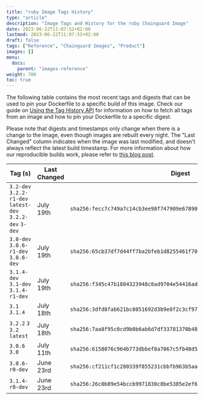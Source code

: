 ```yaml
---
title: "ruby Image Tags History"
type: "article"
description: "Image Tags and History for the ruby Chainguard Image"
date: 2023-06-22T11:07:52+02:00
lastmod: 2023-06-22T11:07:52+02:00
draft: false
tags: ["Reference", "Chainguard Images", "Product"]
images: []
menu:
  docs:
    parent: "images-reference"
weight: 700
toc: true
---
```


The following table contains the most recent tags and digests that can be used to pin your Dockerfile to a specific build of this image. Check our guide on [Using the Tag History API](/chainguard/chainguard-images/using-the-tag-history-api/) for information on how to fetch all tags from an image and how to pin your Dockerfile to a specific digest.

Please note that digests and timestamps only change when there is a change to the image, even though images are rebuilt every night. The "Last Changed" column indicates when the image was last modified, and doesn't always reflect the latest build timestamp. For more information about how our reproducible builds work, please refer to [this blog post](https://www.chainguard.dev/unchained/reproducing-chainguards-reproducible-image-builds).

| Tag (s)                                                    | Last Changed | Digest                                                                    |
|------------------------------------------------------------|--------------|---------------------------------------------------------------------------|
|  `3.2-dev` `3.2.2-r1-dev` `latest-dev` `3.2.2-dev` `3-dev` | July 19th    | `sha256:fecc7c749a7c14cb3ee98f747909e678904cfba8010aa67928347071fa7eb80e` |
|  `3.0-dev` `3.0.6-r1-dev` `3.0.6-dev`                      | July 19th    | `sha256:65cb37df7d44ff7ba2bfeb1d8255461f70786b5ca6178c9e4ff922b369294abf` |
|  `3.1.4-dev` `3.1-dev` `3.1.4-r1-dev`                      | July 19th    | `sha256:f345c47b1804323948c8ad9704e54416add2af5d0eb84c21efaef013d0134cdd` |
|  `3.1` `3.1.4`                                             | July 18th    | `sha256:3dfd8fab621bc8051692d3b9e0f2c3cf978df9ccb0fc1b09fabd81ecd5c7fab5` |
|  `3.2.2` `3` `3.2` `latest`                                | July 18th    | `sha256:7aa8f95c0cd9b0b6ab6d7df33781370b486fc398b9e22f97243ee9a7e93c8109` |
|  `3.0.6` `3.0`                                             | July 11th    | `sha256:6158076c964b773dbbef8a7067c5fb48d58e4e5cce6cfbc51234ca9b8adc9e80` |
|  `3.0.6-r0-dev`                                            | June 23rd    | `sha256:cf211cf1c280339f855231cbbfb963b5aaf6406c3df8e65099b95c92b29d1ea2` |
|  `3.1.4-r0-dev`                                            | June 23rd    | `sha256:26c0b89e54bccb9971830c8be5385e2ef6a1c0df69132275f267b6186f7660d7` |

